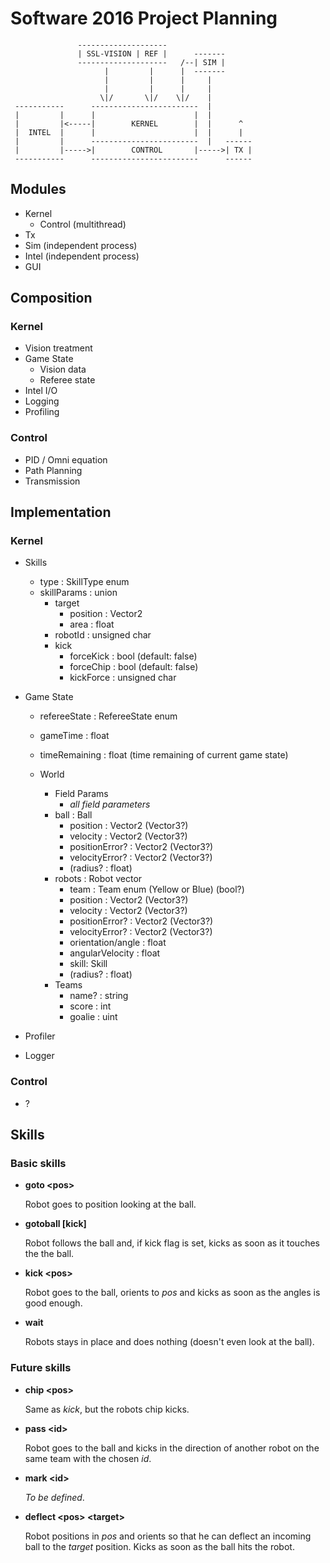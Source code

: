 # Software 2016 Project Planning

```
               --------------------
               | SSL-VISION | REF |      -------
               --------------------   /--| SIM |
                     |         |      |  -------
                     |         |      |     |
                     |         |      |     |
                    \|/       \|/    \|/    |
 -----------      ------------------------  |
 |         |      |                      |  |
 |         |<-----|        KERNEL        |  |      ^
 |  INTEL  |      |                      |  |      |
 |         |      ------------------------  |   ------
 |         |----->|        CONTROL       |----->| TX |
 -----------      ------------------------      ------
```

## Modules

- Kernel
  - Control (multithread)
- Tx
- Sim (independent process)
- Intel (independent process)
- GUI

## Composition

### Kernel

- Vision treatment
- Game State
  - Vision data
  - Referee state
- Intel I/O
- Logging
- Profiling

### Control

- PID / Omni equation
- Path Planning
- Transmission

## Implementation

### Kernel

- Skills
  - type : SkillType enum
  - skillParams : union
    - target
      - position : Vector2
      - area : float
    - robotId : unsigned char
    - kick
      - forceKick : bool (default: false)
      - forceChip : bool (default: false)
      - kickForce : unsigned char

- Game State
  - refereeState : RefereeState enum
  - gameTime : float
  - timeRemaining : float (time remaining of current game state)

  - World
    - Field Params
      - _all field parameters_
    - ball : Ball
      - position : Vector2 (Vector3?)
      - velocity : Vector2 (Vector3?)
      - positionError? : Vector2 (Vector3?)
      - velocityError? : Vector2 (Vector3?)
      - (radius? : float)
    - robots : Robot vector
      - team : Team enum (Yellow or Blue) (bool?)
      - position : Vector2 (Vector3?)
      - velocity : Vector2 (Vector3?)
      - positionError? : Vector2 (Vector3?)
      - velocityError? : Vector2 (Vector3?)
      - orientation/angle : float
      - angularVelocity : float
      - skill: Skill
      - (radius? : float)
    - Teams
      - name? : string
      - score : int
      - goalie : uint

- Profiler
- Logger

### Control

- ?

## Skills

### Basic skills

- **goto &lt;pos&gt;**

  Robot goes to position looking at the ball.

- **gotoball [kick]**

  Robot follows the ball and, if kick flag is set, kicks as soon as it touches
  the the ball.

- **kick &lt;pos&gt;**

  Robot goes to the ball, orients to _pos_ and kicks as soon as the angles is
  good enough.

- **wait**

  Robots stays in place and does nothing (doesn't even look at the ball).

### Future skills

- **chip &lt;pos&gt;**

  Same as _kick_, but the robots chip kicks.

- **pass &lt;id&gt;**

  Robot goes to the ball and kicks in the direction of another robot on the same
  team with the chosen _id_.

- **mark &lt;id&gt;**

  _To be defined_.

- **deflect &lt;pos&gt; &lt;target&gt;**

  Robot positions in _pos_ and orients so that he can deflect an incoming ball
  to the _target_ position. Kicks as soon as the ball hits the robot.
